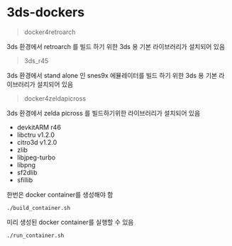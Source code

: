 # 3ds-dockers

> docker4retroarch

3ds 환경에서 retroarch 를 빌드 하기 위한 3ds 용 기본 라이브러리가 설치되어 있음 

> 3ds_r45

3ds 환경에서 stand alone 인 snes9x 에뮬레이터를 빌드 하기 위한 3ds 용 기본 라이브러리가 설치되어 있음 

> docker4zeldapicross

3ds 환경에서 zelda picross 를 빌드하기위한 라이브러리가 설치되어 있음

- devkitARM r46
- libctru v1.2.0
- citro3d v1.2.0
- zlib
- libjpeg-turbo
- libpng
- sf2dlib
- sfillib

한번은 docker container를 생성해야 함

    ./build_container.sh

미리 생성된 docker container를 실행할 수 있음

    ./run_container.sh
